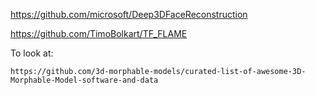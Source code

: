 https://github.com/microsoft/Deep3DFaceReconstruction

https://github.com/TimoBolkart/TF_FLAME

To look at:
```
https://github.com/3d-morphable-models/curated-list-of-awesome-3D-Morphable-Model-software-and-data
```
